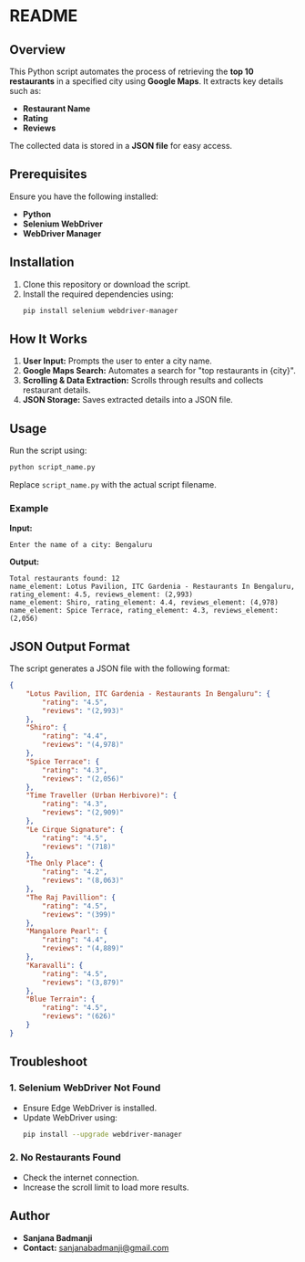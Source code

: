 # README

## Overview
This Python script automates the process of retrieving the **top 10 restaurants** in a specified city using **Google Maps**. It extracts key details such as:
- **Restaurant Name**
- **Rating**
- **Reviews**

The collected data is stored in a **JSON file** for easy access.

## Prerequisites
Ensure you have the following installed:
- **Python**
- **Selenium WebDriver**
- **WebDriver Manager**

## Installation

1. Clone this repository or download the script.
2. Install the required dependencies using:
   ```sh
   pip install selenium webdriver-manager
   ```

## How It Works
1. **User Input:** Prompts the user to enter a city name.
2. **Google Maps Search:** Automates a search for "top restaurants in {city}".
3. **Scrolling & Data Extraction:** Scrolls through results and collects restaurant details.
4. **JSON Storage:** Saves extracted details into a JSON file.

## Usage
Run the script using:
```sh
python script_name.py
```
Replace `script_name.py` with the actual script filename.

### Example
**Input:**
```
Enter the name of a city: Bengaluru
```

**Output:**
```
Total restaurants found: 12
name_element: Lotus Pavilion, ITC Gardenia - Restaurants In Bengaluru, rating_element: 4.5, reviews_element: (2,993)
name_element: Shiro, rating_element: 4.4, reviews_element: (4,978)
name_element: Spice Terrace, rating_element: 4.3, reviews_element: (2,056)
```

## JSON Output Format
The script generates a JSON file with the following format:
```json
{
    "Lotus Pavilion, ITC Gardenia - Restaurants In Bengaluru": {
        "rating": "4.5",
        "reviews": "(2,993)"
    },
    "Shiro": {
        "rating": "4.4",
        "reviews": "(4,978)"
    },
    "Spice Terrace": {
        "rating": "4.3",
        "reviews": "(2,056)"
    },
    "Time Traveller (Urban Herbivore)": {
        "rating": "4.3",
        "reviews": "(2,909)"
    },
    "Le Cirque Signature": {
        "rating": "4.5",
        "reviews": "(718)"
    },
    "The Only Place": {
        "rating": "4.2",
        "reviews": "(8,063)"
    },
    "The Raj Pavillion": {
        "rating": "4.5",
        "reviews": "(399)"
    },
    "Mangalore Pearl": {
        "rating": "4.4",
        "reviews": "(4,889)"
    },
    "Karavalli": {
        "rating": "4.5",
        "reviews": "(3,879)"
    },
    "Blue Terrain": {
        "rating": "4.5",
        "reviews": "(626)"
    }
}
```

## Troubleshoot
### 1. **Selenium WebDriver Not Found**
- Ensure Edge WebDriver is installed.
- Update WebDriver using:
  ```sh
  pip install --upgrade webdriver-manager
  ```

### 2. **No Restaurants Found**
- Check the internet connection.
- Increase the scroll limit to load more results.

## Author
- **Sanjana Badmanji**
- **Contact:** sanjanabadmanji@gmail.com


